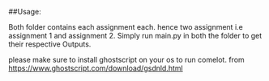 ##Usage:

Both folder contains each assignment each. hence two assignment i.e assignment  1 and assignment  2.
 Simply run main.py in both the folder to get their respective Outputs.
 
 please make sure to install ghostscript on your os to run comelot. from https://www.ghostscript.com/download/gsdnld.html 
